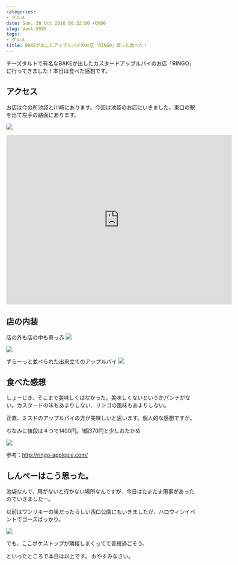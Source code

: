 ```yaml
---
categories:
- グルメ
date: Sun, 30 Oct 2016 08:32:00 +0000
slug: post-9595
tags:
- グルメ
title: BAKEが出したアップルパイのお店「RINGO」買った食べた！
---
```


チーズタルトで有名なBAKEが出したカスタードアップルパイのお店「RINGO」に行ってきました！本日は食べた感想です。<!--more--><h2>アクセス</h2>
お店は今の所池袋と川崎にあります。今回は池袋のお店にいきました。東口の駅を出て左手の路面にあります。

![](images/IIMG_4439-1.jpg)

<iframe src="https://www.google.com/maps/embed?pb=!1m18!1m12!1m3!1d3238.7973064691882!2d139.7104192152602!3d35.73120318018268!2m3!1f0!2f0!3f0!3m2!1i1024!2i768!4f13.1!3m3!1m2!1s0x60188d6775b166cb%3A0x5c692f9d7a524976!2z44CSMTcxLTAwMjIg5p2x5Lqs6YO96LGK5bO25Yy65Y2X5rGg6KKL77yR5LiB55uu77yS77yY4oiS77yS!5e0!3m2!1sja!2sjp!4v1477834862802" width="600" height="450" frameborder="0" style="border:0" allowfullscreen></iframe>

<h2>店の内装</h2>

店の外も店の中も真っ赤
![](images/IIMG_4442.jpg)


![](images/IIMG_4441.jpg)


ずらーっと並べられた出来立てのアップルパイ
![](images/IIMG_4440.jpg)

<h2>食べた感想</h2>

しょーじき、そこまで美味しくはなかった。美味しくないというかパンチがない。カスタードの味もあまりしない、リンゴの風味もあまりしない。

正直、ミスドのアップルパイの方が美味しいと思います。個人的な感想ですが。


ちなみに値段は４つで1400円。1個370円と少しおたかめ

![](images/IIMG_4443.jpg)

参考：<a href="http://ringo-applepie.com/">http://ringo-applepie.com/</a>

<h2>しんぺーはこう思った。</h2>

池袋なんで、用がないと行かない場所なんですが、今日はたまたま用事があったのでいきましたー。

以前はワンリキーの巣だったらしい西口公園にもいきましたが、ハロウィンイベントでゴースばっかり。

![](images/IIMG_4438-1.jpg)

でも、ここポケストップが隣接しまくってて普段過ごそう。

といったところで本日は以上です。
おやすみなさい。